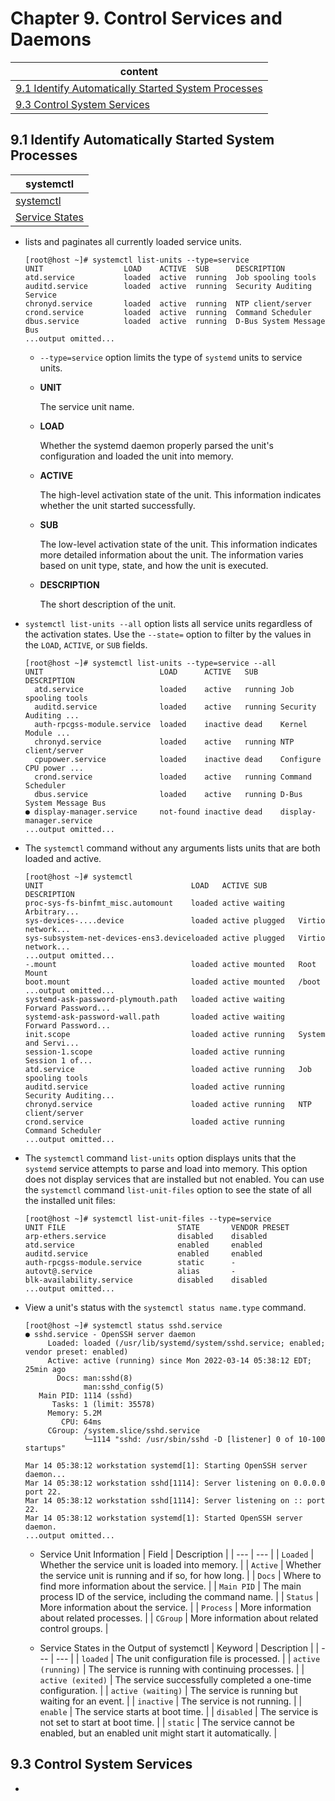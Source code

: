 # Chapter 9. Control Services and Daemons

| content |
| --- |
| [9.1 Identify Automatically Started System Processes](#9.1) |
| [9.3 Control System Services](#9.3) |


<a name="9.1"></a>
## 9.1 Identify Automatically Started System Processes

| systemctl |
| --- |
| [systemctl](#systemctl) |
| [Service States](#states) |

<a name="systemctl"></a>
* lists and paginates all currently loaded service units.
  ```console
  [root@host ~]# systemctl list-units --type=service
  UNIT                  LOAD    ACTIVE  SUB      DESCRIPTION
  atd.service           loaded  active  running  Job spooling tools
  auditd.service        loaded  active  running  Security Auditing Service
  chronyd.service       loaded  active  running  NTP client/server
  crond.service         loaded  active  running  Command Scheduler
  dbus.service          loaded  active  running  D-Bus System Message Bus
  ...output omitted...
  ```
  * ```--type=service``` option limits the type of ```systemd``` units to service units.
  * **UNIT**
    
    The service unit name.
  * **LOAD**
    
    Whether the systemd daemon properly parsed the unit's configuration and loaded the unit into memory.
  * **ACTIVE**
    
    The high-level activation state of the unit. This information indicates whether the unit started successfully.
  * **SUB**
    
    The low-level activation state of the unit. This information indicates more detailed information about the unit. The information varies based on unit type, state, and how the unit is executed.
  * **DESCRIPTION**
    
    The short description of the unit.
* ```systemctl list-units --all``` option lists all service units regardless of the activation states. Use the ```--state=``` option to filter by the values in the ```LOAD```, ```ACTIVE```, or ```SUB``` fields.
  ```console
  [root@host ~]# systemctl list-units --type=service --all
  UNIT                          LOAD      ACTIVE   SUB     DESCRIPTION
    atd.service                 loaded    active   running Job spooling tools
    auditd.service              loaded    active   running Security Auditing ...
    auth-rpcgss-module.service  loaded    inactive dead    Kernel Module ...
    chronyd.service             loaded    active   running NTP client/server
    cpupower.service            loaded    inactive dead    Configure CPU power ...
    crond.service               loaded    active   running Command Scheduler
    dbus.service                loaded    active   running D-Bus System Message Bus
  ● display-manager.service     not-found inactive dead    display-manager.service
  ...output omitted...
  ```
* The ```systemctl``` command without any arguments lists units that are both loaded and active.
  ```console
  [root@host ~]# systemctl
  UNIT                                 LOAD   ACTIVE SUB       DESCRIPTION
  proc-sys-fs-binfmt_misc.automount    loaded active waiting   Arbitrary...
  sys-devices-....device               loaded active plugged   Virtio network...
  sys-subsystem-net-devices-ens3.deviceloaded active plugged   Virtio network...
  ...output omitted...
  -.mount                              loaded active mounted   Root Mount
  boot.mount                           loaded active mounted   /boot
  ...output omitted...
  systemd-ask-password-plymouth.path   loaded active waiting   Forward Password...
  systemd-ask-password-wall.path       loaded active waiting   Forward Password...
  init.scope                           loaded active running   System and Servi...
  session-1.scope                      loaded active running   Session 1 of...
  atd.service                          loaded active running   Job spooling tools
  auditd.service                       loaded active running   Security Auditing...
  chronyd.service                      loaded active running   NTP client/server
  crond.service                        loaded active running   Command Scheduler
  ...output omitted...
  ```
* The ```systemctl``` command ```list-units``` option displays units that the ```systemd``` service attempts to parse and load into memory. This option does not display services that are installed but not enabled. You can use the ```systemctl``` command ```list-unit-files``` option to see the state of all the installed unit files:
  ```console
  [root@host ~]# systemctl list-unit-files --type=service
  UNIT FILE                         STATE       VENDOR PRESET
  arp-ethers.service                disabled    disabled
  atd.service                       enabled     enabled
  auditd.service                    enabled     enabled
  auth-rpcgss-module.service        static      -
  autovt@.service                   alias       -
  blk-availability.service          disabled    disabled
  ...output omitted...
  ```
  
<a name="states"></a>
* View a unit's status with the ```systemctl status name.type``` command.
  ```console
  [root@host ~]# systemctl status sshd.service
  ● sshd.service - OpenSSH server daemon
       Loaded: loaded (/usr/lib/systemd/system/sshd.service; enabled; vendor preset: enabled)
       Active: active (running) since Mon 2022-03-14 05:38:12 EDT; 25min ago
         Docs: man:sshd(8)
               man:sshd_config(5)
     Main PID: 1114 (sshd)
        Tasks: 1 (limit: 35578)
       Memory: 5.2M
          CPU: 64ms
       CGroup: /system.slice/sshd.service
               └─1114 "sshd: /usr/sbin/sshd -D [listener] 0 of 10-100 startups"

  Mar 14 05:38:12 workstation systemd[1]: Starting OpenSSH server daemon...
  Mar 14 05:38:12 workstation sshd[1114]: Server listening on 0.0.0.0 port 22.
  Mar 14 05:38:12 workstation sshd[1114]: Server listening on :: port 22.
  Mar 14 05:38:12 workstation systemd[1]: Started OpenSSH server daemon.
  ...output omitted...
  ```
  * Service Unit Information
    | Field | Description |
    | --- | --- |
    | ```Loaded``` | Whether the service unit is loaded into memory. |
    | ```Active``` | Whether the service unit is running and if so, for how long. |
    | ```Docs``` | Where to find more information about the service. |
    | ```Main PID``` | The main process ID of the service, including the command name. |
    | ```Status``` | More information about the service. |
    | ```Process``` | More information about related processes. |
    | ```CGroup``` | More information about related control groups. |
    
  * Service States in the Output of systemctl
    | Keyword | Description |
    | --- | --- |
    | ```loaded``` | The unit configuration file is processed. |
    | ```active (running)``` | The service is running with continuing processes. |
    | ```active (exited)``` | The service successfully completed a one-time configuration. |
    | ```active (waiting)``` | The service is running but waiting for an event. |
    | ```inactive``` | The service is not running. |
    | ```enable``` | 	The service starts at boot time. |
    | ```disabled``` | The service is not set to start at boot time. |
    | ```static``` | The service cannot be enabled, but an enabled unit might start it automatically. |


<a name="9.3"></a>
## 9.3 Control System Services

* 

